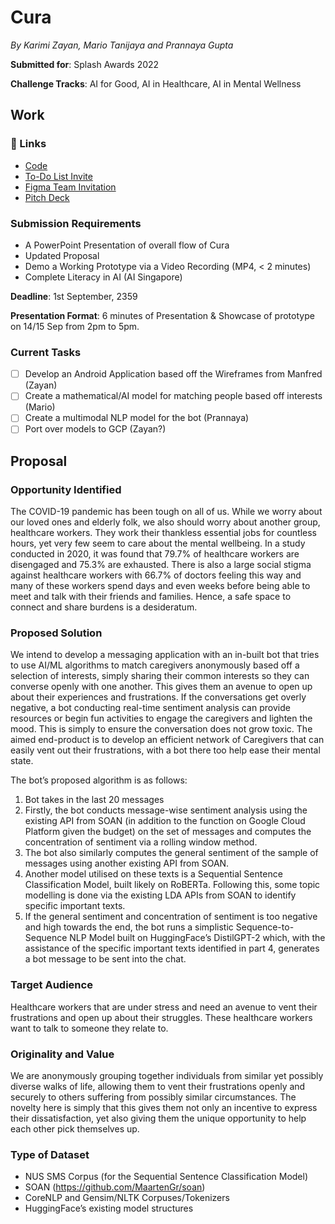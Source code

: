 # Cura

_By Karimi Zayan, Mario Tanijaya and Prannaya Gupta_

**Submitted for**: Splash Awards 2022

**Challenge Tracks**: AI for Good, AI in Healthcare, AI in Mental Wellness

## Work
### 🔗 Links
- [Code](https://github.com/terminalai/cura)
- [To-Do List Invite](https://to-do.microsoft.com/sharing?InvitationToken=95Pg0MzYqN7Tn-f4OcSd7g38xemaOautRTvXjCDxCcM6oDn4NzMqk1L-_hFkfonK4)
- [Figma Team Invitation](https://www.figma.com/team_invite/redeem/22wkI5W5pTlS3KSsOQv9Eo)
- [Pitch Deck](https://nushighedu-my.sharepoint.com/:p:/g/personal/h1810124_nushigh_edu_sg/EdsAwtaQ3ktImtgTc8G6eAEB__voYm-MrkIIm3TqKbpIIg?e=RofF4E)

### Submission Requirements
- A PowerPoint Presentation of overall flow of Cura
- Updated Proposal
- Demo a Working Prototype via a Video Recording (MP4, < 2 minutes)
- Complete Literacy in AI (AI Singapore)


**Deadline**: 1st September, 2359

**Presentation Format**: 6 minutes of Presentation & Showcase of prototype on 14/15 Sep from 2pm to 5pm.

### Current Tasks
- [ ] Develop an Android Application based off the Wireframes from Manfred (Zayan)
- [ ] Create a mathematical/AI model for matching people based off interests (Mario)
- [ ] Create a multimodal NLP model for the bot (Prannaya)
- [ ] Port over models to GCP (Zayan?)

## Proposal

### Opportunity Identified
The COVID-19 pandemic has been tough on all of us. While we worry about our loved ones and elderly folk, we also should worry about another group, healthcare workers. They work their thankless essential jobs for countless hours, yet very few seem to care about the mental wellbeing. In a study conducted in 2020, it was found that 79.7% of healthcare workers are disengaged and 75.3% are exhausted. There is also a large social stigma against healthcare workers with 66.7% of doctors feeling this way and many of these workers spend days and even weeks before being able to meet and talk with their friends and families. Hence, a safe space to connect and share burdens is a desideratum.

### Proposed Solution

We intend to develop a messaging application with an in-built bot that tries to use AI/ML algorithms to match caregivers anonymously based off a selection of interests, simply sharing their common interests so they can converse openly with one another. This gives them an avenue to open up about their experiences and frustrations. If the conversations get overly negative, a bot conducting real-time sentiment analysis can provide resources or begin fun activities to engage the caregivers and lighten the mood. This is simply to ensure the conversation does not grow toxic. The aimed end-product is to develop an efficient network of Caregivers that can easily vent out their frustrations, with a bot there too help ease their mental state.


The bot’s proposed algorithm is as follows:

1. Bot takes in the last 20 messages
2. Firstly, the bot conducts message-wise sentiment analysis using the existing API from SOAN (in addition to the function on Google Cloud Platform given the budget) on the set of messages and computes the concentration of sentiment via a rolling window method.
3. The bot also similarly computes the general sentiment of the sample of messages using another existing API from SOAN.
4. Another model utilised on these texts is a Sequential Sentence Classification Model, built likely on RoBERTa. Following this, some topic modelling is done via the existing LDA APIs from SOAN to identify specific important texts.
5. If the general sentiment and concentration of sentiment is too negative and high towards the end, the bot runs a simplistic Sequence-to-Sequence NLP Model built on HuggingFace’s DistilGPT-2 which, with the assistance of the specific important texts identified in part 4, generates a bot message to be sent into the chat.

### Target Audience

Healthcare workers that are under stress and need an avenue to vent their frustrations and open up about their struggles. These healthcare workers want to talk to someone they relate to.

### Originality and Value
We are anonymously grouping together individuals from similar yet possibly diverse walks of life, allowing them to vent their frustrations openly and securely to others suffering from possibly similar circumstances. The novelty here is simply that this gives them not only an incentive to express their dissatisfaction, yet also giving them the unique opportunity to help each other pick themselves up.

### Type of Dataset
-	NUS SMS Corpus (for the Sequential Sentence Classification Model)
-	SOAN (https://github.com/MaartenGr/soan)
-	CoreNLP and Gensim/NLTK Corpuses/Tokenizers
-	HuggingFace’s existing model structures
